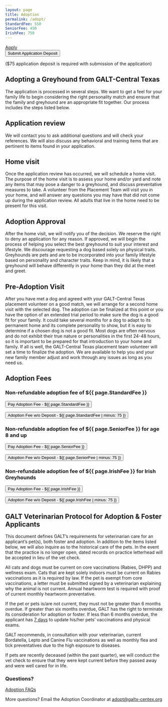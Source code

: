 ```yaml
---
layout: page
title: Adoption
permalink: /adopt/
StandardFee: 550
SeniorFee: 450
IrishFee: 750
---
```


<div class="row">
  <div class="col-md-4"></div>
  <div class="col-md-4">
    <a class="btn btn-lg btn-block btn-padding btn-success" href="https://galtct.armgnt.com/gms_appform.php" role="button">Apply</a>
  </div>
</div>

<div class="row">
  <div class="col-md-4"></div>
  <div class="col-md-4">
    <form action='https://www.paypal.com/cgi-bin/webscr' method='post'>
      <input type='hidden' name='cmd' value='_donations'>
      <input type='hidden' name='business' value='accounting@galtx-centex.org'>
      <input type='hidden' name='amount' value='75'>
      <input type='hidden' name='currency_code' value='USD'>
      <input type='hidden' name='item_name' value='Adoption Application Deposit'>
      <input type='hidden' name='return' value='https://galtx-centex.org/adopt/'>
      <input type='hidden' name='cancel_return' value='https://galtx-centex.org/adopt/'>
      <input type="submit" name="submit" value="Submit Application Deposit" class="btn btn-lg btn-block btn-padding btn-primary">
    </form>
  </div>
</div>

<div class="text-center">
  ($75 application deposit is required with submission of the application)
</div>

## Adopting a Greyhound from GALT-Central Texas

The application is processed in several steps. We want to get a feel for your family life to begin considering the right
personality match and ensure that the family and greyhound are an appropriate fit together. Our process includes the steps listed below.

## Application review

We will contact you to ask additional questions and will check your references. We will also discuss any behavioral and
training items that are pertinent to items found in your application.

## Home visit

Once the application review has occurred, we will schedule a home visit. The purpose of the home visit is to assess your
home and/or yard and note any items that may pose a danger to a greyhound, and discuss preventative measures to take. A
volunteer from the Placement Team will visit you in your home, and will answer any questions you may have that did not
come up during the application review. All adults that live in the home need to be present for this visit.

## Adoption Approval

After the home visit, we will notify you of the decision. We reserve the right to deny an application for any reason.
If approved, we will begin the process of helping you select the best greyhound to suit your interest and lifestyle.
We discourage requesting a dog based solely on physical traits.
Greyhounds are pets and are to be incorporated into your family lifestyle based on personality and character traits.
Keep in mind, it is likely that a greyhound will behave differently in your home than they did at the meet and greet.

## Pre-Adoption Visit

After you have met a dog and agreed with your GALT-Central Texas placement volunteer on a good match, we will arrange for a second home
visit with the selected dog. The adoption can be finalized at this point or you have the option of an extended trial
period to make sure the dog is a good fit for your family. It could take several months for a dog to adapt to its
permanent home and its complete personality to show, but it is easy to determine if a chosen dog is not a good fit. Most
dogs are often nervous and do not exhibit their true nature or personalities in the first 24-48 hours, so it is
important to be prepared for that introduction to your home and family. If all is well, the GALT-Central Texas placement team volunteer
will set a time to finalize the adoption. We are available to help you and your new family member adjust and work
through any issues as long as you need us.

## Adoption Fees

### Non-refundable adoption fee of ${{ page.StandardFee }}

<form action="https://www.paypal.com/cgi-bin/webscr" method="post" target="_top">
  <input type='hidden' name='cmd' value='_donations'>
  <input type='hidden' name='business' value='accounting@galtx-centex.org'>
  <input type='hidden' name='amount' value='{{ page.StandardFee }}'>
  <input type='hidden' name='currency_code' value='USD'>
  <input type='hidden' name='item_name' value='Adoption Fee'>
  <input type='hidden' name='return' value='https://galtx-centex.org/adopt/'>
  <input type='hidden' name='cancel_return' value='https://galtx-centex.org/adopt/'>
  <input type="submit" name="submit" value="Pay Adoption Fee - ${{ page.StandardFee }}" class="btn btn-primary btn-padding">
</form>

<form action="https://www.paypal.com/cgi-bin/webscr" method="post" target="_top">
  <input type='hidden' name='cmd' value='_donations'>
  <input type='hidden' name='business' value='accounting@galtx-centex.org'>
  <input type='hidden' name='amount' value='{{ page.StandardFee | minus: 75 }}'>
  <input type='hidden' name='currency_code' value='USD'>
  <input type='hidden' name='item_name' value='Adoption Fee'>
  <input type='hidden' name='return' value='https://galtx-centex.org/adopt/'>
  <input type='hidden' name='cancel_return' value='https://galtx-centex.org/adopt/'>
  <input type="submit" name="submit" value="Adoption Fee w/o Deposit - ${{ page.StandardFee | minus: 75 }}" class="btn btn-primary btn-padding">
</form>

### Non-refundable adoption fee of ${{ page.SeniorFee }} for age 8 and up

<form action="https://www.paypal.com/cgi-bin/webscr" method="post" target="_top">
  <input type='hidden' name='cmd' value='_donations'>
  <input type='hidden' name='business' value='accounting@galtx-centex.org'>
  <input type='hidden' name='amount' value='{{ page.SeniorFee }}'>
  <input type='hidden' name='currency_code' value='USD'>
  <input type='hidden' name='item_name' value='Adoption Fee for age 8 and up'>
  <input type='hidden' name='return' value='https://galtx-centex.org/adopt/'>
  <input type='hidden' name='cancel_return' value='https://galtx-centex.org/adopt/'>
  <input type="submit" name="submit" value="Pay Adoption Fee - ${{ page.SeniorFee }}" class="btn btn-primary btn-padding">
</form>

<form action="https://www.paypal.com/cgi-bin/webscr" method="post" target="_top">
  <input type='hidden' name='cmd' value='_donations'>
  <input type='hidden' name='business' value='accounting@galtx-centex.org'>
  <input type='hidden' name='amount' value='{{ page.SeniorFree | minus: 75 }}'>
  <input type='hidden' name='currency_code' value='USD'>
  <input type='hidden' name='item_name' value='Adoption Fee for age 8 and up'>
  <input type='hidden' name='return' value='https://galtx-centex.org/adopt/'>
  <input type='hidden' name='cancel_return' value='https://galtx-centex.org/adopt/'>
  <input type="submit" name="submit" value="Adoption Fee w/o Deposit - ${{ page.SeniorFee | minus: 75 }}" class="btn btn-primary btn-padding">
</form>

### Non-refundable adoption fee of ${{ page.IrishFee }} for Irish Greyhounds

<form action="https://www.paypal.com/cgi-bin/webscr" method="post" target="_top">
  <input type='hidden' name='cmd' value='_donations'>
  <input type='hidden' name='business' value='accounting@galtx-centex.org'>
  <input type='hidden' name='amount' value='{{ page.IrishFee }}'>
  <input type='hidden' name='currency_code' value='USD'>
  <input type='hidden' name='item_name' value='Adoption Fee for Irish Greyhound'>
  <input type='hidden' name='return' value='https://galtx-centex.org/adopt/'>
  <input type='hidden' name='cancel_return' value='https://galtx-centex.org/adopt/'>
  <input type="submit" name="submit" value="Pay Adoption Fee - ${{ page.IrishFee }}" class="btn btn-primary btn-padding">
</form>

<form action="https://www.paypal.com/cgi-bin/webscr" method="post" target="_top">
  <input type='hidden' name='cmd' value='_donations'>
  <input type='hidden' name='business' value='accounting@galtx-centex.org'>
  <input type='hidden' name='amount' value='{{ page.IrishFree | minus: 75 }}'>
  <input type='hidden' name='currency_code' value='USD'>
  <input type='hidden' name='item_name' value='Adoption Fee for Irish Greyhound'>
  <input type='hidden' name='return' value='https://galtx-centex.org/adopt/'>
  <input type='hidden' name='cancel_return' value='https://galtx-centex.org/adopt/'>
  <input type="submit" name="submit" value="Adoption Fee w/o Deposit - ${{ page.IrishFee | minus: 75 }}" class="btn btn-primary btn-padding">
</form>

## GALT Veterinarian Protocol for Adoption & Foster Applicants

This document defines GALT’s requirements for veterinarian care for an applicant’s pet(s), both
foster and adoption. In addition to the items listed below, we will also inquire as to the
historical care of the pets. In the event that the practice is no longer open, dated records on
practice letterhead will be accepted in lieu of the vet check.

All cats and dogs must be current on core vaccinations (Rabies, DHPP) and wellness exam. Cats
that are kept solely indoors must be current on Rabies vaccinations as it is required by law.
If the pet is exempt from core vaccinations, a letter must be submitted signed by a
veterinarian explaining why the animal is not current.  Annual heartworm test is required with
proof of current monthly heartworm preventative.

If the pet or pets is/are not current, they must not be greater than 6 months overdue.  If
greater than six months overdue, GALT has the right to terminate its consideration for adoption
or foster.  If less than 6 months overdue, the applicant has <u>7 days</u> to update his/her
pets’ vaccinations and physical exams.

GALT recommends, in consultation with your veterinarian, current Bordatella, Lepto and Canine
Flu vaccinations as well as monthly flea and tick preventatives due to the high exposure to
diseases.

If pets are recently deceased (within the past quarter), we will conduct the vet check to
ensure that they were kept current before they passed away and were well cared for in life.

### Questions?

[Adoption FAQs](/adopt/faqs)

More questions? Email the Adoption Coordinator at [adopt@galtx-centex.org](mailto:adopt@galtx-centex.org)
